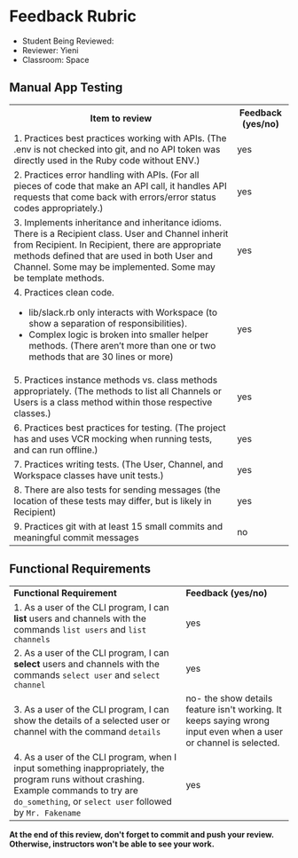 # Feedback Rubric

- Student Being Reviewed:
- Reviewer: Yieni
- Classroom: Space

## Manual App Testing

<table>
  <tr>
    <th>Item to review</th>
    <th>Feedback (yes/no)</th>
  </tr>

  <tr>
    <td>
      1. Practices best practices working with APIs. (The .env is not checked into git, and no API token was directly used in the Ruby code without ENV.)
    </td>
    <td>
      yes
    </td>
  </tr>

  <tr>
    <td>
      2. Practices error handling with APIs. (For all pieces of code that make an API call, it handles API requests that come back with errors/error status codes appropriately.)
   </td>
   <td>
      yes
   </td>
  </tr>

  <tr>
    <td>
      3. Implements inheritance and inheritance idioms. There is a Recipient class. User and Channel inherit from Recipient. In Recipient, there are appropriate methods defined that are used in both User and Channel. Some may be implemented. Some may be template methods.	
   </td>
   <td>
      yes
   </td>
  </tr>

  <tr>
    <td>
      4. Practices clean code. 
  <ul>

  <li>lib/slack.rb only interacts with Workspace (to show a separation of responsibilities). 

  <li>Complex logic is broken into smaller helper methods. (There aren’t more than one or two methods that are 30 lines or more)
  </li>
  </ul>
    </td>
   <td>
      yes
   </td>
  </tr>

  <tr>
   <td>
    5. Practices instance methods vs. class methods appropriately. (The methods to list all Channels or Users is a class method within those respective classes.)
   </td>
   <td>
      yes
   </td>
  </tr>


  <tr>
    <td>
      6. Practices best practices for testing. (The project has and uses VCR mocking when running tests, and can run offline.)
    </td>
    <td>
      yes
    </td>
  </tr>


  <tr>
    <td>
      7. Practices writing tests. (The User, Channel, and Workspace classes have unit tests.)	
    </td>
    <td>
      yes
    </td>
  </tr>


  <tr>
    <td>
      8. There are also tests for sending messages (the location of these tests may differ, but is likely in Recipient)	
    </td>
    <td>
      yes
    </td>
  </tr>


  <tr>
    <td>
      9. Practices git with at least 15 small commits and meaningful commit messages	
   </td>
    <td>
      no
    </td>
  </tr>
</table>

## Functional Requirements

<table>
  <tr>
   <td><strong>Functional Requirement	</strong>
   </td>
   <td><strong>Feedback (yes/no)</strong>
   </td>
  </tr>
  <tr>
   <td>1. As a user of the CLI program, I can <strong>list</strong> users and channels with the commands <code>list users</code> and <code>list channels</code>
   </td>
   <td>
      yes
   </td>

  </tr>
  <tr>
   <td>2. As a user of the CLI program, I can <strong>select</strong> users and channels	with the commands <code>select user</code> and <code>select channel</code>
   </td>
   <td>
      yes
   </td>
  </tr>

  <tr>
   <td>3. As a user of the CLI program, I can show the details of a selected user or channel	with the command <code>details</code>
   </td>
   <td>
      no- the show details feature isn't working. It keeps saying wrong input even when a user or channel is selected.
   </td>
  </tr>

  <tr>
   <td>4. As a user of the CLI program, when I input something inappropriately, the program runs without crashing. Example commands to try are <code>do_something</code>, or <code>select user</code> followed by <code>Mr. Fakename</code>
   </td>
   <td>
      yes
   </td>
  </tr>
</table>

**At the end of this review, don't forget to commit and push your review. Otherwise, instructors won't be able to see your work.**
